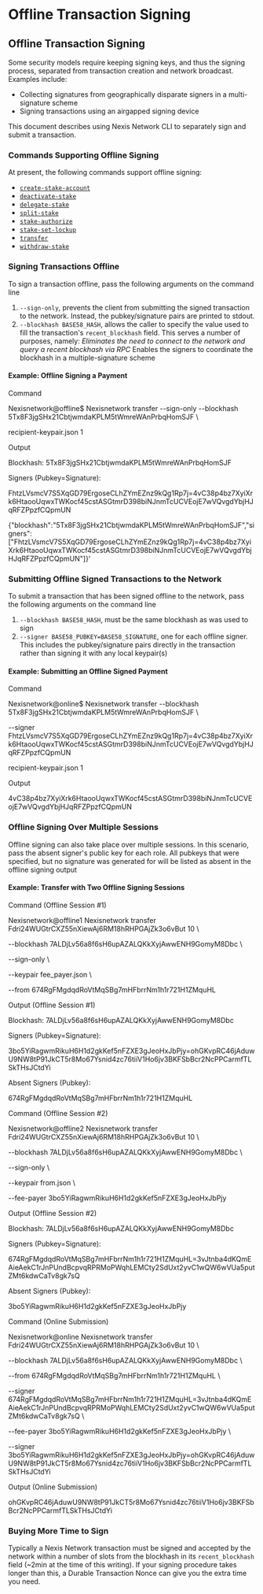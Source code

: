 # Offline Transaction Signing

## Offline Transaction Signing

Some security models require keeping signing keys, and thus the signing process, separated from transaction creation and network broadcast. Examples include:

* Collecting signatures from geographically disparate signers in a multi-signature scheme
* Signing transactions using an airgapped signing device

This document describes using Nexis Network CLI to separately sign and submit a transaction.

### Commands Supporting Offline Signing

At present, the following commands support offline signing:

* [`create-stake-account`](https://docs.nexis.network/cli/usage#nexis-create-stake-account)
* [`deactivate-stake`](https://docs.nexis.network/cli/usage#nexis-deactivate-stake)
* [`delegate-stake`](https://docs.nexis.network/cli/usage#nexis-delegate-stake)
* [`split-stake`](https://docs.nexis.network/cli/usage#nexis-split-stake)
* [`stake-authorize`](https://docs.nexis.network/cli/usage#nexis-stake-authorize)
* [`stake-set-lockup`](https://docs.nexis.network/cli/usage#nexis-stake-set-lockup)
* [`transfer`](https://docs.nexis.network/cli/usage#nexis-transfer)
* [`withdraw-stake`](https://docs.nexis.network/cli/usage#nexis-withdraw-stake)

### Signing Transactions Offline

To sign a transaction offline, pass the following arguments on the command line

1. `--sign-only`, prevents the client from submitting the signed transaction to the network. Instead, the pubkey/signature pairs are printed to stdout.
2. `--blockhash BASE58_HASH`, allows the caller to specify the value used to fill the transaction's `recent_blockhash` field. This serves a number of purposes, namely: _Eliminates the need to connect to the network and query a recent blockhash via RPC_ Enables the signers to coordinate the blockhash in a multiple-signature scheme

#### Example: Offline Signing a Payment

Command

Nexisnetwork@offline$ Nexisnetwork transfer --sign-only --blockhash 5Tx8F3jgSHx21CbtjwmdaKPLM5tWmreWAnPrbqHomSJF \\

&#x20;   recipient-keypair.json 1

Output

&#x20;

Blockhash: 5Tx8F3jgSHx21CbtjwmdaKPLM5tWmreWAnPrbqHomSJF

Signers (Pubkey=Signature):

&#x20; FhtzLVsmcV7S5XqGD79ErgoseCLhZYmEZnz9kQg1Rp7j=4vC38p4bz7XyiXrk6HtaooUqwxTWKocf45cstASGtmrD398biNJnmTcUCVEojE7wVQvgdYbjHJqRFZPpzfCQpmUN

&#x20;

{"blockhash":"5Tx8F3jgSHx21CbtjwmdaKPLM5tWmreWAnPrbqHomSJF","signers":\["FhtzLVsmcV7S5XqGD79ErgoseCLhZYmEZnz9kQg1Rp7j=4vC38p4bz7XyiXrk6HtaooUqwxTWKocf45cstASGtmrD398biNJnmTcUCVEojE7wVQvgdYbjHJqRFZPpzfCQpmUN"]}'

### Submitting Offline Signed Transactions to the Network

To submit a transaction that has been signed offline to the network, pass the following arguments on the command line

1. `--blockhash BASE58_HASH`, must be the same blockhash as was used to sign
2. `--signer BASE58_PUBKEY=BASE58_SIGNATURE`, one for each offline signer. This includes the pubkey/signature pairs directly in the transaction rather than signing it with any local keypair(s)

#### Example: Submitting an Offline Signed Payment

Command

Nexisnetwork@online$ Nexisnetwork transfer --blockhash 5Tx8F3jgSHx21CbtjwmdaKPLM5tWmreWAnPrbqHomSJF \\

&#x20;   \--signer FhtzLVsmcV7S5XqGD79ErgoseCLhZYmEZnz9kQg1Rp7j=4vC38p4bz7XyiXrk6HtaooUqwxTWKocf45cstASGtmrD398biNJnmTcUCVEojE7wVQvgdYbjHJqRFZPpzfCQpmUN

&#x20;   recipient-keypair.json 1

Output

4vC38p4bz7XyiXrk6HtaooUqwxTWKocf45cstASGtmrD398biNJnmTcUCVEojE7wVQvgdYbjHJqRFZPpzfCQpmUN

### Offline Signing Over Multiple Sessions

Offline signing can also take place over multiple sessions. In this scenario, pass the absent signer's public key for each role. All pubkeys that were specified, but no signature was generated for will be listed as absent in the offline signing output

#### Example: Transfer with Two Offline Signing Sessions

Command (Offline Session #1)

Nexisnetwork@offline1 Nexisnetwork transfer Fdri24WUGtrCXZ55nXiewAj6RM18hRHPGAjZk3o6vBut 10 \\

&#x20;   \--blockhash 7ALDjLv56a8f6sH6upAZALQKkXyjAwwENH9GomyM8Dbc \\

&#x20;   \--sign-only \\

&#x20;   \--keypair fee\_payer.json \\

&#x20;   \--from 674RgFMgdqdRoVtMqSBg7mHFbrrNm1h1r721H1ZMquHL

Output (Offline Session #1)

Blockhash: 7ALDjLv56a8f6sH6upAZALQKkXyjAwwENH9GomyM8Dbc

Signers (Pubkey=Signature):

&#x20; 3bo5YiRagwmRikuH6H1d2gkKef5nFZXE3gJeoHxJbPjy=ohGKvpRC46jAduwU9NW8tP91JkCT5r8Mo67Ysnid4zc76tiiV1Ho6jv3BKFSbBcr2NcPPCarmfTLSkTHsJCtdYi

Absent Signers (Pubkey):

&#x20; 674RgFMgdqdRoVtMqSBg7mHFbrrNm1h1r721H1ZMquHL

Command (Offline Session #2)

Nexisnetwork@offline2 Nexisnetwork transfer Fdri24WUGtrCXZ55nXiewAj6RM18hRHPGAjZk3o6vBut 10 \\

&#x20;   \--blockhash 7ALDjLv56a8f6sH6upAZALQKkXyjAwwENH9GomyM8Dbc \\

&#x20;   \--sign-only \\

&#x20;   \--keypair from.json \\

&#x20;   \--fee-payer 3bo5YiRagwmRikuH6H1d2gkKef5nFZXE3gJeoHxJbPjy

Output (Offline Session #2)

Blockhash: 7ALDjLv56a8f6sH6upAZALQKkXyjAwwENH9GomyM8Dbc

Signers (Pubkey=Signature):

&#x20; 674RgFMgdqdRoVtMqSBg7mHFbrrNm1h1r721H1ZMquHL=3vJtnba4dKQmEAieAekC1rJnPUndBcpvqRPRMoPWqhLEMCty2SdUxt2yvC1wQW6wVUa5putZMt6kdwCaTv8gk7sQ

Absent Signers (Pubkey):

&#x20; 3bo5YiRagwmRikuH6H1d2gkKef5nFZXE3gJeoHxJbPjy

Command (Online Submission)

Nexisnetwork@online Nexisnetwork transfer Fdri24WUGtrCXZ55nXiewAj6RM18hRHPGAjZk3o6vBut 10 \\

&#x20;   \--blockhash 7ALDjLv56a8f6sH6upAZALQKkXyjAwwENH9GomyM8Dbc \\

&#x20;   \--from 674RgFMgdqdRoVtMqSBg7mHFbrrNm1h1r721H1ZMquHL \\

&#x20;   \--signer 674RgFMgdqdRoVtMqSBg7mHFbrrNm1h1r721H1ZMquHL=3vJtnba4dKQmEAieAekC1rJnPUndBcpvqRPRMoPWqhLEMCty2SdUxt2yvC1wQW6wVUa5putZMt6kdwCaTv8gk7sQ \\

&#x20;   \--fee-payer 3bo5YiRagwmRikuH6H1d2gkKef5nFZXE3gJeoHxJbPjy \\

&#x20;   \--signer 3bo5YiRagwmRikuH6H1d2gkKef5nFZXE3gJeoHxJbPjy=ohGKvpRC46jAduwU9NW8tP91JkCT5r8Mo67Ysnid4zc76tiiV1Ho6jv3BKFSbBcr2NcPPCarmfTLSkTHsJCtdYi

Output (Online Submission)

ohGKvpRC46jAduwU9NW8tP91JkCT5r8Mo67Ysnid4zc76tiiV1Ho6jv3BKFSbBcr2NcPPCarmfTLSkTHsJCtdYi

### Buying More Time to Sign

Typically a Nexis Network transaction must be signed and accepted by the network within a number of slots from the blockhash in its `recent_blockhash` field (\~2min at the time of this writing). If your signing procedure takes longer than this, a Durable Transaction Nonce can give you the extra time you need.

&#x20;
